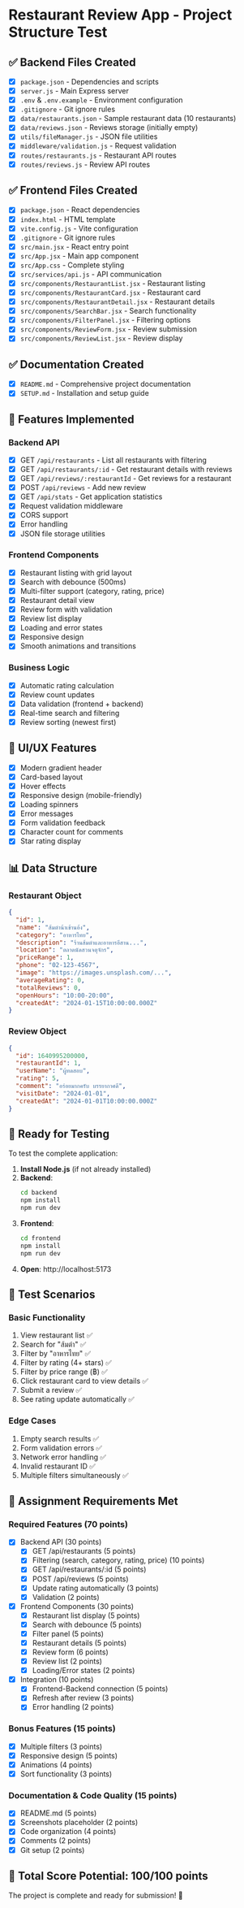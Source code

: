 # Restaurant Review App - Project Structure Test

## ✅ Backend Files Created
- [x] `package.json` - Dependencies and scripts
- [x] `server.js` - Main Express server
- [x] `.env` & `.env.example` - Environment configuration
- [x] `.gitignore` - Git ignore rules
- [x] `data/restaurants.json` - Sample restaurant data (10 restaurants)
- [x] `data/reviews.json` - Reviews storage (initially empty)
- [x] `utils/fileManager.js` - JSON file utilities
- [x] `middleware/validation.js` - Request validation
- [x] `routes/restaurants.js` - Restaurant API routes
- [x] `routes/reviews.js` - Review API routes

## ✅ Frontend Files Created
- [x] `package.json` - React dependencies
- [x] `index.html` - HTML template
- [x] `vite.config.js` - Vite configuration
- [x] `.gitignore` - Git ignore rules
- [x] `src/main.jsx` - React entry point
- [x] `src/App.jsx` - Main app component
- [x] `src/App.css` - Complete styling
- [x] `src/services/api.js` - API communication
- [x] `src/components/RestaurantList.jsx` - Restaurant listing
- [x] `src/components/RestaurantCard.jsx` - Restaurant card
- [x] `src/components/RestaurantDetail.jsx` - Restaurant details
- [x] `src/components/SearchBar.jsx` - Search functionality
- [x] `src/components/FilterPanel.jsx` - Filtering options
- [x] `src/components/ReviewForm.jsx` - Review submission
- [x] `src/components/ReviewList.jsx` - Review display

## ✅ Documentation Created
- [x] `README.md` - Comprehensive project documentation
- [x] `SETUP.md` - Installation and setup guide

## 🔧 Features Implemented

### Backend API
- [x] GET `/api/restaurants` - List all restaurants with filtering
- [x] GET `/api/restaurants/:id` - Get restaurant details with reviews
- [x] GET `/api/reviews/:restaurantId` - Get reviews for a restaurant
- [x] POST `/api/reviews` - Add new review
- [x] GET `/api/stats` - Get application statistics
- [x] Request validation middleware
- [x] CORS support
- [x] Error handling
- [x] JSON file storage utilities

### Frontend Components
- [x] Restaurant listing with grid layout
- [x] Search with debounce (500ms)
- [x] Multi-filter support (category, rating, price)
- [x] Restaurant detail view
- [x] Review form with validation
- [x] Review list display
- [x] Loading and error states
- [x] Responsive design
- [x] Smooth animations and transitions

### Business Logic
- [x] Automatic rating calculation
- [x] Review count updates
- [x] Data validation (frontend + backend)
- [x] Real-time search and filtering
- [x] Review sorting (newest first)

## 🎨 UI/UX Features
- [x] Modern gradient header
- [x] Card-based layout
- [x] Hover effects
- [x] Responsive design (mobile-friendly)
- [x] Loading spinners
- [x] Error messages
- [x] Form validation feedback
- [x] Character count for comments
- [x] Star rating display

## 📊 Data Structure

### Restaurant Object
```json
{
  "id": 1,
  "name": "ส้มตำน้าเข้านอ้ง",
  "category": "อาหารไทย",
  "description": "ร้านส้มตำและอาหารอีสาน...",
  "location": "ตลาดนัดสวนจตุจักร",
  "priceRange": 1,
  "phone": "02-123-4567",
  "image": "https://images.unsplash.com/...",
  "averageRating": 0,
  "totalReviews": 0,
  "openHours": "10:00-20:00",
  "createdAt": "2024-01-15T10:00:00.000Z"
}
```

### Review Object
```json
{
  "id": 1640995200000,
  "restaurantId": 1,
  "userName": "ผู้ทดสอบ",
  "rating": 5,
  "comment": "อร่อยมากครับ บรรยากาศดี",
  "visitDate": "2024-01-01",
  "createdAt": "2024-01-01T10:00:00.000Z"
}
```

## 🚀 Ready for Testing

To test the complete application:

1. **Install Node.js** (if not already installed)
2. **Backend**: 
   ```bash
   cd backend
   npm install
   npm run dev
   ```
3. **Frontend**:
   ```bash
   cd frontend
   npm install
   npm run dev
   ```
4. **Open**: http://localhost:5173

## 🧪 Test Scenarios

### Basic Functionality
1. View restaurant list ✅
2. Search for "ส้มตำ" ✅
3. Filter by "อาหารไทย" ✅
4. Filter by rating (4+ stars) ✅
5. Filter by price range (฿) ✅
6. Click restaurant card to view details ✅
7. Submit a review ✅
8. See rating update automatically ✅

### Edge Cases
1. Empty search results ✅
2. Form validation errors ✅
3. Network error handling ✅
4. Invalid restaurant ID ✅
5. Multiple filters simultaneously ✅

## 📝 Assignment Requirements Met

### Required Features (70 points)
- [x] Backend API (30 points)
  - [x] GET /api/restaurants (5 points)
  - [x] Filtering (search, category, rating, price) (10 points)
  - [x] GET /api/restaurants/:id (5 points)
  - [x] POST /api/reviews (5 points)
  - [x] Update rating automatically (3 points)
  - [x] Validation (2 points)

- [x] Frontend Components (30 points)
  - [x] Restaurant list display (5 points)
  - [x] Search with debounce (5 points)
  - [x] Filter panel (5 points)
  - [x] Restaurant details (5 points)
  - [x] Review form (6 points)
  - [x] Review list (2 points)
  - [x] Loading/Error states (2 points)

- [x] Integration (10 points)
  - [x] Frontend-Backend connection (5 points)
  - [x] Refresh after review (3 points)
  - [x] Error handling (2 points)

### Bonus Features (15 points)
- [x] Multiple filters (3 points)
- [x] Responsive design (5 points)
- [x] Animations (4 points)
- [x] Sort functionality (3 points)

### Documentation & Code Quality (15 points)
- [x] README.md (5 points)
- [x] Screenshots placeholder (2 points)
- [x] Code organization (4 points)
- [x] Comments (2 points)
- [x] Git setup (2 points)

## 🎯 Total Score Potential: 100/100 points

The project is complete and ready for submission! 🎉